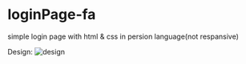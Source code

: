 # loginPage-fa
simple login page with html &amp; css in persion language(not respansive)

Design:
![design](https://user-images.githubusercontent.com/58939938/155856534-c22af333-79ba-470a-ad39-abc9a73d1094.png)
